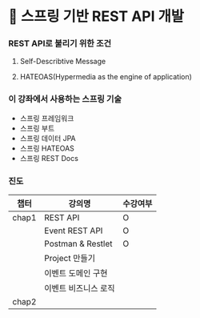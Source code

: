 # :pencil: 스프링 기반 REST API 개발

### REST API로 불리기 위한 조건

1. Self-Describtive Message

2. HATEOAS(Hypermedia as the engine of application)



### 이 강좌에서 사용하는 스프링 기술

- 스프링 프레임워크
- 스프링 부트
- 스프링 데이터 JPA
- 스프링 HATEOAS
- 스프링 REST Docs



### 진도

| 챕터  | 강의명               | 수강여부 |
| ----- | -------------------- | -------- |
| chap1 | REST API             | O        |
|       | Event REST API       | O        |
|       | Postman & Restlet    | O        |
|       | Project 만들기       |          |
|       | 이벤트 도메인 구현   |          |
|       | 이벤트 비즈니스 로직 |          |
| chap2 |                      |          |



